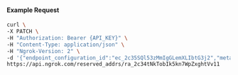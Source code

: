 <!-- Code generated for API Clients. DO NOT EDIT. -->

#### Example Request

```bash
curl \
-X PATCH \
-H "Authorization: Bearer {API_KEY}" \
-H "Content-Type: application/json" \
-H "Ngrok-Version: 2" \
-d '{"endpoint_configuration_id":"ec_2c35SQl53zMmIgGLemXLIbtG3j2","metadata":"{\"proto\": \"ssh\"}"}' \
https://api.ngrok.com/reserved_addrs/ra_2c34tNkTobIk5kn7WpZxghtVv11
```
